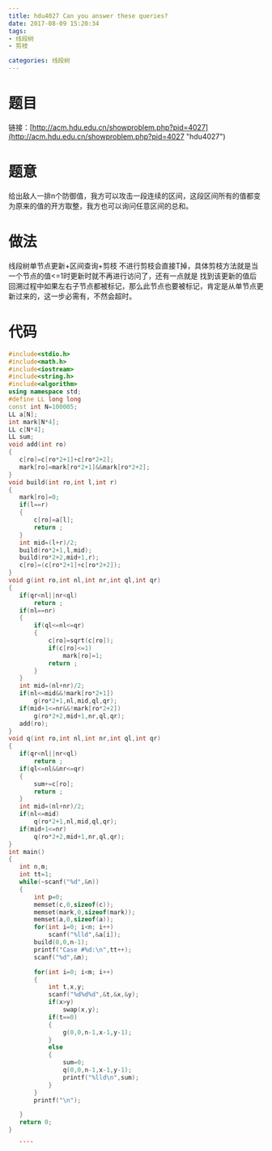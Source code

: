 ```yaml
---
title: hdu4027 Can you answer these queries?
date: 2017-08-09 15:20:34
tags: 
- 线段树
- 剪枝

categories: 线段树
---
```

# 题目
链接：[http://acm.hdu.edu.cn/showproblem.php?pid=4027](http://acm.hdu.edu.cn/showproblem.php?pid=4027 "hdu4027")
# 题意
给出敌人一排n个防御值，我方可以攻击一段连续的区间，这段区间所有的值都变为原来的值的开方取整，我方也可以询问任意区间的总和。
# 做法
线段树单节点更新+区间查询+剪枝
不进行剪枝会直接T掉，具体剪枝方法就是当一个节点的值<=1时更新时就不再进行访问了，还有一点就是
找到该更新的值后回溯过程中如果左右子节点都被标记，那么此节点也要被标记，肯定是从单节点更新过来的，这一步必需有，不然会超时。
<!--more-->
# 代码
 ````c++
#include<stdio.h>
#include<math.h>
#include<iostream>
#include<string.h>
#include<algorithm>
using namespace std;
#define LL long long
const int N=100005;
LL a[N];
int mark[N*4];
LL c[N*4];
LL sum;
void add(int ro)
{
    c[ro]=c[ro*2+1]+c[ro*2+2];
    mark[ro]=mark[ro*2+1]&&mark[ro*2+2];
}
void build(int ro,int l,int r)
{
    mark[ro]=0;
    if(l==r)
    {
        c[ro]=a[l];
        return ;
    }
    int mid=(l+r)/2;
    build(ro*2+1,l,mid);
    build(ro*2+2,mid+1,r);
    c[ro]=(c[ro*2+1]+c[ro*2+2]);
}
void g(int ro,int nl,int nr,int ql,int qr)
{
    if(qr<nl||nr<ql)
        return ;
    if(nl==nr)
    {
        if(ql<=nl<=qr)
        {
            c[ro]=sqrt(c[ro]);
            if(c[ro]<=1)
                mark[ro]=1;
            return ;
        }
    }
    int mid=(nl+nr)/2;
    if(nl<=mid&&!mark[ro*2+1])
        g(ro*2+1,nl,mid,ql,qr);
    if(mid+1<=nr&&!mark[ro*2+2])
        g(ro*2+2,mid+1,nr,ql,qr);
    add(ro);
}
void q(int ro,int nl,int nr,int ql,int qr)
{
    if(qr<nl||nr<ql)
        return ;
    if(ql<=nl&&nr<=qr)
    {
        sum+=c[ro];
        return ;
    }
    int mid=(nl+nr)/2;
    if(nl<=mid)
        q(ro*2+1,nl,mid,ql,qr);
    if(mid+1<=nr)
        q(ro*2+2,mid+1,nr,ql,qr);
}
int main()
{
    int n,m;
    int tt=1;
    while(~scanf("%d",&n))
    {
        int p=0;
        memset(c,0,sizeof(c));
        memset(mark,0,sizeof(mark));
        memset(a,0,sizeof(a));
        for(int i=0; i<n; i++)
            scanf("%lld",&a[i]);
        build(0,0,n-1);
        printf("Case #%d:\n",tt++);
        scanf("%d",&m);

        for(int i=0; i<m; i++)
        {
            int t,x,y;
            scanf("%d%d%d",&t,&x,&y);
            if(x>y)
                swap(x,y);
            if(t==0)
            {
                g(0,0,n-1,x-1,y-1);
            }
            else
            {
                sum=0;
                q(0,0,n-1,x-1,y-1);
                printf("%lld\n",sum);
            }
        }
        printf("\n");

    }
    return 0;
}

    ````
